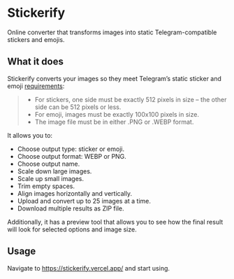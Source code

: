 # Stickerify

Online converter that transforms images into static Telegram-compatible stickers and emojis.

## What it does

Stickerify converts your images so they meet Telegram’s static sticker and emoji [requirements](https://core.telegram.org/stickers#static-stickers-and-emoji):

> - For stickers, one side must be exactly 512 pixels in size – the other side can be 512 pixels or less.
> - For emoji, images must be exactly 100x100 pixels in size.
> - The image file must be in either .PNG or .WEBP format.

It allows you to:

- Choose output type: sticker or emoji.
- Choose output format: WEBP or PNG.
- Choose output name.
- Scale down large images.
- Scale up small images.
- Trim empty spaces.
- Align images horizontally and vertically.
- Upload and convert up to 25 images at a time.
- Download multiple results as ZIP file.

Additionally, it has a preview tool that allows you to see how the final result will look for selected options and image size.

## Usage

Navigate to https://stickerify.vercel.app/ and start using.

